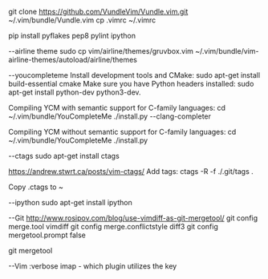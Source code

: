 git clone https://github.com/VundleVim/Vundle.vim.git ~/.vim/bundle/Vundle.vim
cp .vimrc ~/.vimrc

pip install pyflakes pep8 pylint ipython

--airline theme
sudo cp vim/airline/themes/gruvbox.vim ~/.vim/bundle/vim-airline-themes/autoload/airline/themes

--youcompleteme
Install development tools and CMake: sudo apt-get install build-essential cmake
Make sure you have Python headers installed: sudo apt-get install python-dev python3-dev.

Compiling YCM with semantic support for C-family languages:
cd ~/.vim/bundle/YouCompleteMe
./install.py --clang-completer

Compiling YCM without semantic support for C-family languages:
cd ~/.vim/bundle/YouCompleteMe
./install.py

--ctags 
sudo apt-get install ctags

https://andrew.stwrt.ca/posts/vim-ctags/
Add tags: ctags -R -f ./.git/tags .

Copy .ctags to ~

--ipython
sudo apt-get install ipython

--Git
http://www.rosipov.com/blog/use-vimdiff-as-git-mergetool/
git config merge.tool vimdiff
git config merge.conflictstyle diff3
git config mergetool.prompt false

git mergetool

--Vim
:verbose imap <Tab> - which plugin utilizes the key
